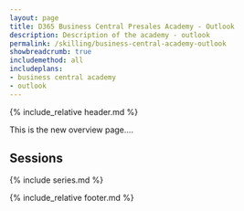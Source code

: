 ```yaml
---
layout: page
title: D365 Business Central Presales Academy - Outlook
description: Description of the academy - outlook
permalink: /skilling/business-central-academy-outlook
showbreadcrumb: true
includemethod: all
includeplans:
- business central academy
- outlook
---
```


{% include_relative header.md %}

This is the new overview page....

## Sessions

{% include series.md %}

{% include_relative footer.md %}
